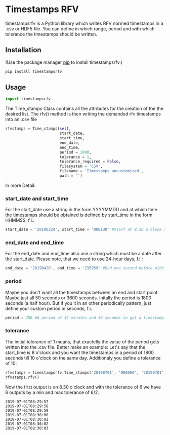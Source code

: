 # Timestamps RFV

timestampsrfv is a Python library which writes RFV normed timestamps in a .csv or HDF5 file. You can define in which range, period and with which tolerance the timestamps should be written.

## Installation

(Use the package manager [pip](https://pip.pypa.io/en/stable/) to install timestampsrfv.)

```bash
pip install timestampsrfv
```

## Usage

```python
import timestampsrfv
```

The Time_stamps Class contains all the attributes for the creation of the the desired list. The rfv() method is then writing the demanded rfv timestamps into an .csv file

```python
rfvstamps = Time_stamps(self,
                        start_date,
                        start_time,
                        end_date,
                        end_time,
                        period = 1800,
                        tolerance = 1,
                        tolerance_required = False,     
                        filesystem = 'CSV',
                        filename = 'Timestamps_uncustomized',
                        path = '')
```
In more Detail:

### start_date and start_time
For the start_date use a string in the form YYYYMMDD and at which time the timestamps should be obtained is defined by start_time in the form HHMMSS, f.i.:
```python
start_date = '20190324', start_time = '080130' #Start at 8.30 o'clock and 30 seconds on March the 24th in the year 2019.
```
### end_date and end_time
For the end_date and end_time also use a string which must be a date after the start_date. Please note, that we need to use 24-hour days, f.i.:
```python
end_date = '20190426', end_time = '235959' #End one second before midnight on April the 26th.
```
### period
Maybe you don't want all the timestamps between an end and start point. Maybe just all 50 seconds or 3600 seconds. Initally the period is 1800 seconds (a half hour). But if you it in an other periodically pattern, just define your custom period in seconds, f.i.

```Python 
period = 750 #A period of 12 minutes and 30 seconds to get a timestamp.
```
### tolerance
The initial tolerance of 1 means, that exactelly the value of the period gets written into the .csv file. Better make an example:
Let's say that the start_time is 8 o'clock and you want the timestamps in a period of 1800 seconds till 10 o'clock on the same day. Additionaly you define a tolerance of 10:
```Python 
rfvstamps = timestampsrfv.Time_stamps('20190701', '080000', '20190701', '100000', period = 1800, tolerance = 6,tolerance_required = True)
rfvstamps.rfv()
```
Now the first output is on 8.30 o'clock and with the tolerance of 6 we have 6 outputs by a min and max tolerance of 6/2.
```console 
2019-07-01T08:29:57
2019-07-01T08:29:58
2019-07-01T08:29:59
2019-07-01T08:30:00
2019-07-01T08:30:01
2019-07-01T08:30:02
2019-07-01T08:30:03
```
